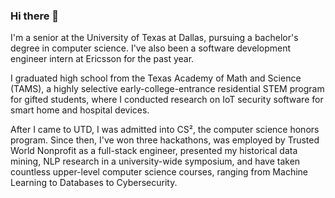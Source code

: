 ### Hi there 👋

I'm a senior at the University of Texas at Dallas, pursuing a bachelor's degree in computer science. I've also been a software development engineer intern at Ericsson for the past year.

I graduated high school from the Texas Academy of Math and Science (TAMS), a highly selective early-college-entrance residential STEM program for gifted students, where I conducted research on IoT security software for smart home and hospital devices. 

After I came to UTD, I was admitted into CS², the computer science honors program. Since then, I've won three hackathons, was employed by Trusted World Nonprofit as a full-stack engineer, presented my historical data mining, NLP research in a university-wide symposium, and have taken countless upper-level computer science courses, ranging from Machine Learning to Databases to Cybersecurity.

<!--
**pavangovu/pavangovu** is a ✨ _special_ ✨ repository because its `README.md` (this file) appears on your GitHub profile.

Here are some ideas to get you started:

- 🔭 I’m currently working on ...
- 🌱 I’m currently learning ...
- 👯 I’m looking to collaborate on ...
- 🤔 I’m looking for help with ...
- 💬 Ask me about ...
- 📫 How to reach me: ...
- 😄 Pronouns: ...
- ⚡ Fun fact: ...
-->
